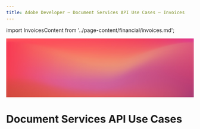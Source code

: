 ```yaml
---
title: Adobe Developer — Document Services API Use Cases — Invoices
---
```


import InvoicesContent from '../page-content/financial/invoices.md';


<Hero slots="image, heading" variant="fullwidth" theme="dark" headingOnly/>

![Use case bg](../../images/bg-hero-doc-gen.jpeg)

# Document Services API Use Cases


<MenuWrapperComponent  slots="content"  repeat="1" theme="lightest"/>

<InvoicesContent />

